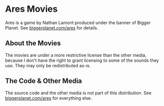 # Ares Movies

Ares is a game by Nathan Lamont produced under the banner of Bigger Planet. See [biggerplanet.com/ares](https://biggerplanet.com/ares) for details.

## About the Movies

The movies are under a more restrictive license than the other media, because I don't have the right to grant licensing to some of the sounds they use. They may only be redistributed as-is.

## The Code & Other Media

The source code and the other media is not part of this distribution. See [biggerplanet.com/ares](https://biggerplanet.com/ares) for everything else.